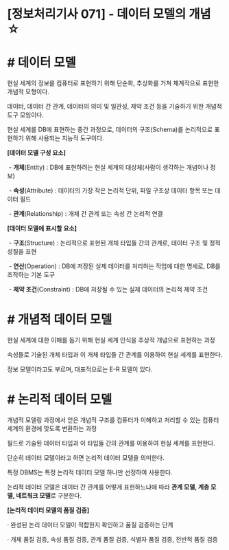 

# [정보처리기사 071] - 데이터 모델의 개념 ☆



# **# 데이터 모델**

현실 세계의 정보를 컴퓨터로 표현하기 위해 단순화, 추상화를 거쳐 체계적으로 표현한 개념적 모형이다.

데이터, 데이터 간 관계, 데이터의 의미 및 일관성, 제약 조건 등을 기술하기 위한 개념적 도구 모임이다.

현실 세계를 DB에 표현하는 중간 과정으로, 데이터의 구조(Schema)를 논리적으로 표현하기 위해 사용되는 지능적 도구이다.



**[데이터 모델 구성 요소]**

​    \- **개체**(Entity) : DB에 표현하려는 현실 세계의 대상체(사람이 생각하는 개념이나 정보)

​    \- **속성**(Attribute) : 데이터의 가장 작은 논리적 단위, 파일 구조상 데이터 항목 또는 데이터 필드

​    \- **관계**(Relationship) : 개체 간 관계 또는 속성 간 논리적 연결

**[데이터 모델에 표시할 요소]**

​    \- **구조**(Structure) : 논리적으로 표현된 개체 타입들 간의 관계로, 데이터 구조 및 정적 성질을 표현

​    \- **연산**(Operation) : DB에 저장된 실제 데이터를 처리하는 작업에 대한 명세로, DB를 조작하는 기본 도구

​    \- **제약 조건**(Constraint) : DB에 저장될 수 있는 실제 데이터의 논리적 제약 조건



# **# 개념적 데이터 모델**

현실 세계에 대한 이해를 돕기 위해 현실 세계 인식을 추상적 개념으로 표현하는 과정



속성들로 기술된 개체 타입과 이 개체 타입들 간 관계를 이용하여 현실 세계를 표현한다.

정보 모델이라고도 부르며, 대표적으로는 E-R 모델이 있다.



# **# 논리적 데이터 모델**

개념적 모델링 과정에서 얻은 개념적 구조를 컴퓨터가 이해하고 처리할 수 있는 컴퓨터 세계의 환경에 맞도록 변환하는 과정



필드로 기술된 데이터 타입과 이 타입들 간의 관계를 이용하여 현실 세계를 표현한다.

단순히 데이터 모델이라고 하면 논리적 데이터 모델을 의미한다.

특정 DBMS는 특정 논리적 데이터 모델 하나만 선정하여 사용한다.

논리적 데이터 모델은 데이터 간 관계를 어떻게 표현하느냐에 따라 **관계 모델, 계층 모델, 네트워크 모델**로 구분한다.



**[논리적 데이터 모델의 품질 검증]**

· 완성된 논리 데이터 모델이 적합한지 확인하고 품질 검증하는 단계

· 개체 품질 검증, 속성 품질 검증, 관계 품질 검증, 식별자 품질 검증, 전반적 품질 검증